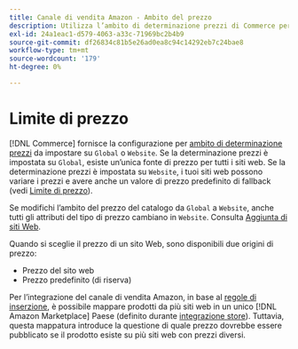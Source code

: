 ```yaml
---
title: Canale di vendita Amazon - Ambito del prezzo
description: Utilizza l’ambito di determinazione prezzi di Commerce per gestire i prezzi in base a più siti web o a livello globale.
exl-id: 24a1eac1-d579-4063-a33c-71969bc2b4b9
source-git-commit: df26834c81b5e26ad0ea8c94c14292eb7c24bae8
workflow-type: tm+mt
source-wordcount: '179'
ht-degree: 0%

---
```


# Limite di prezzo

[!DNL Commerce] fornisce la configurazione per [ambito di determinazione prezzi](https://experienceleague.adobe.com/docs/commerce-admin/config/catalog/catalog.html#price) da impostare su `Global` o `Website`. Se la determinazione prezzi è impostata su `Global`, esiste un’unica fonte di prezzo per tutti i siti web. Se la determinazione prezzi è impostata su `Website`, i tuoi siti web possono variare i prezzi e avere anche un valore di prezzo predefinito di fallback (vedi [Limite di prezzo](https://experienceleague.adobe.com/docs/commerce-admin/catalog/products/pricing/catalog-price-scope.html)).

Se modifichi l’ambito del prezzo del catalogo da `Global` a `Website`, anche tutti gli attributi del tipo di prezzo cambiano in `Website`. Consulta [Aggiunta di siti Web](https://experienceleague.adobe.com/docs/commerce-admin/stores-sales/site-store/stores.html#add-websites).

Quando si sceglie il prezzo di un sito Web, sono disponibili due origini di prezzo:

- Prezzo del sito web
- Prezzo predefinito (di riserva)

Per l’integrazione del canale di vendita Amazon, in base al [regole di inserzione](./listing-rules.md), è possibile mappare prodotti da più siti web in un unico [!DNL Amazon Marketplace] Paese (definito durante [integrazione store](./store-integration.md)). Tuttavia, questa mappatura introduce la questione di quale prezzo dovrebbe essere pubblicato se il prodotto esiste su più siti web con prezzi diversi.
